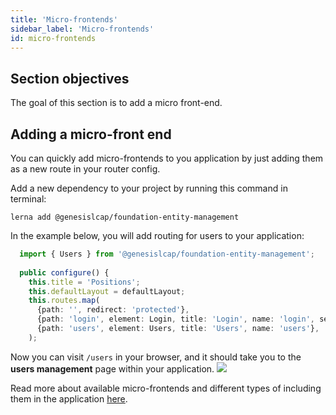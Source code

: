```yaml
---
title: 'Micro-frontends'
sidebar_label: 'Micro-frontends'
id: micro-frontends
---
```


## Section objectives
The goal of this section is to add a micro front-end.


## Adding a micro-front end
You can quickly add micro-frontends to you application by just adding them as a new route in your router config. 

Add a new dependency to your project by running this command in terminal:

```shell title='/client/web/'
lerna add @genesislcap/foundation-entity-management
```

In the example below, you will add routing for users to your application:

```typescript title='routes/config.ts' 
  import { Users } from '@genesislcap/foundation-entity-management';
  
  public configure() {
    this.title = 'Positions';
    this.defaultLayout = defaultLayout;
    this.routes.map(
      {path: '', redirect: 'protected'},
      {path: 'login', element: Login, title: 'Login', name: 'login', settings: {public: true}, childRouters: true, layout: loginLayout},
      {path: 'users', element: Users, title: 'Users', name: 'users'},
    );
```

Now you can visit `/users` in your browser, and it should take you to the **users management** page within your application.
![](/img/user-management.png)

Read more about available micro-frontends and different types of including them in the application [here](/front-end/micro-front-ends/introduction/).
